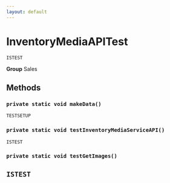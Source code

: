 ```yaml
---
layout: default
---
```

# InventoryMediaAPITest

`ISTEST`



**Group** Sales

## Methods
### `private static void makeData()`

`TESTSETUP`
### `private static void testInventoryMediaServiceAPI()`

`ISTEST`
### `private static void testGetImages()`

`ISTEST`
---
